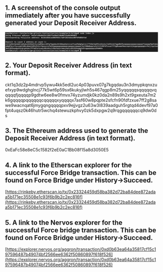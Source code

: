## 1. A screenshot of the console output immediately after you have successfully generated your Deposit Receiver Address.
![](./depositReceiverAddress.png)
## 2. Your Deposit Receiver Address (in text format).
ckt1q3dz2p4mdrvp5ywu4kk5edl2uc4p03puvx07g7kgqdau3n3dmypkqnxzuefxyp9wdghglncj77k5wt6p59sx6kukyjlwh5s467qgp8m25yqqqqqsqqqqqvqqqqqfjqqqqp9gdtw6ee8w0fmvx74yzumdjk0kz0da2n89s9h2xt9gxeuta7m2k6gqqqqpqqqqqqcqqqqqxyqqqqx7asf60w8pqpte2sfcfn90fdfzxue7ff2g8sawe9wacnqat6jmygqngqqqqpxv9ejjvgz2u63w3l839aadguh5rgtqd4devf97a0fpt4uqsz0k46hutr5wchq4stewuzkphvy0zk5dxpgw2q9rqgqqqqqqcq9dw0ds
## 3. The Ethereum address used to generate the Deposit Receiver Address (in text format).
0xEaFc58e8eC5c1582f2eE0aC1Bb08f15a8d3050E5
## 4. A link to the Etherscan explorer for the successful Force Bridge transaction. This can be found on Force Bridge under History→Succeed.
[https://rinkeby.etherscan.io/tx/0x23324459d58ba382d72ba84dee872adaa5b171ec35508e1c93f6b9b2c2ec816f](https://rinkeby.etherscan.io/tx/0x23324459d58ba382d72ba84dee872adaa5b171ec35508e1c93f6b9b2c2ec816f)
## 5. A link to the Nervos explorer for the successful Force bridge transaction. This can be found on Force Bridge under History→Succeed.
[https://explorer.nervos.org/aggron/transaction/0xd0b63ea64a35817cf15c197596487b49074bf2566ee6362f50860897f618f526](https://explorer.nervos.org/aggron/transaction/0xd0b63ea64a35817cf15c197596487b49074bf2566ee6362f50860897f618f526)

